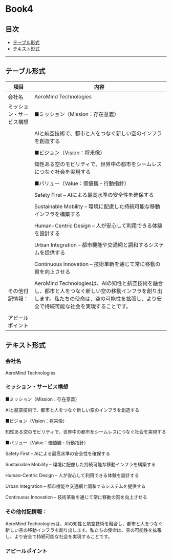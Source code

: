 # Book4

## 目次

- [テーブル形式](#テーブル形式)
- [テキスト形式](#テキスト形式)

---

## テーブル形式

| 項目 | 内容 |
| --- | --- |
| 会社名 | AeroMind Technologies |
| ミッション・サービス構想 | ■ミッション（Mission：存在意義） |
|  |  |
|  | AIと航空技術で、都市と人をつなぐ新しい空のインフラを創造する |
|  |  |
|  | ■ビジョン（Vision：将来像） |
|  |  |
|  | 知性ある空のモビリティで、世界中の都市をシームレスにつなぐ社会を実現する |
|  |  |
|  | ■バリュー（Value：価値観・行動指針） |
|  |  |
|  | Safety First – AIによる最高水準の安全性を確保する |
|  |  |
|  | Sustainable Mobility – 環境に配慮した持続可能な移動インフラを構築する |
|  |  |
|  | Human-Centric Design – 人が安心して利用できる体験を設計する |
|  |  |
|  | Urban Integration – 都市機能や交通網と調和するシステムを提供する |
|  |  |
|  | Continuous Innovation – 技術革新を通じて常に移動の質を向上させる |
|  |  |
| その他付記情報： | AeroMind Technologiesは、AIの知性と航空技術を融合し、都市と人をつなぐ新しい空の移動インフラを創り出します。私たちの使命は、空の可能性を拡張し、より安全で持続可能な社会を実現することです。 |
|  |  |
| アピールポイント |  |

## テキスト形式

### 会社名

AeroMind Technologies

### ミッション・サービス構想

■ミッション（Mission：存在意義）

AIと航空技術で、都市と人をつなぐ新しい空のインフラを創造する

■ビジョン（Vision：将来像）

知性ある空のモビリティで、世界中の都市をシームレスにつなぐ社会を実現する

■バリュー（Value：価値観・行動指針）

Safety First – AIによる最高水準の安全性を確保する

Sustainable Mobility – 環境に配慮した持続可能な移動インフラを構築する

Human-Centric Design – 人が安心して利用できる体験を設計する

Urban Integration – 都市機能や交通網と調和するシステムを提供する

Continuous Innovation – 技術革新を通じて常に移動の質を向上させる

### その他付記情報：

AeroMind Technologiesは、AIの知性と航空技術を融合し、都市と人をつなぐ新しい空の移動インフラを創り出します。私たちの使命は、空の可能性を拡張し、より安全で持続可能な社会を実現することです。

### アピールポイント
